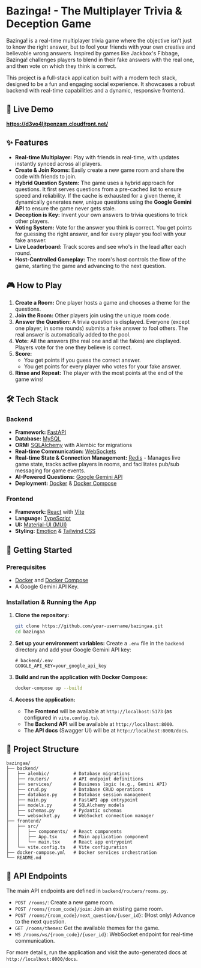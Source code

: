 # Bazinga! - The Multiplayer Trivia & Deception Game

Bazinga! is a real-time multiplayer trivia game where the objective isn't just to know the right answer, but to fool your friends with your own creative and believable wrong answers. Inspired by games like Jackbox's Fibbage, Bazinga! challenges players to blend in their fake answers with the real one, and then vote on which they think is correct.

This project is a full-stack application built with a modern tech stack, designed to be a fun and engaging social experience. It showcases a robust backend with real-time capabilities and a dynamic, responsive frontend.

## 🚀 Live Demo

**https://d3vo4ljtpenzam.cloudfront.net/**

## ✨ Features

*   **Real-time Multiplayer:** Play with friends in real-time, with updates instantly synced across all players.
*   **Create & Join Rooms:** Easily create a new game room and share the code with friends to join.
*   **Hybrid Question System:** The game uses a hybrid approach for questions. It first serves questions from a pre-cached list to ensure speed and reliability. If the cache is exhausted for a given theme, it dynamically generates new, unique questions using the **Google Gemini API** to ensure the game never gets stale.
*   **Deception is Key:** Invent your own answers to trivia questions to trick other players.
*   **Voting System:** Vote for the answer you think is correct. You get points for guessing the right answer, and for every player you fool with your fake answer.
*   **Live Leaderboard:** Track scores and see who's in the lead after each round.
*   **Host-Controlled Gameplay:** The room's host controls the flow of the game, starting the game and advancing to the next question.

## 🎮 How to Play

1.  **Create a Room:** One player hosts a game and chooses a theme for the questions.
2.  **Join the Room:** Other players join using the unique room code.
3.  **Answer the Question:** A trivia question is displayed. Everyone (except one player, in some rounds) submits a fake answer to fool others. The real answer is automatically added to the pool.
4.  **Vote:** All the answers (the real one and all the fakes) are displayed. Players vote for the one they believe is correct.
5.  **Score:**
    *   You get points if you guess the correct answer.
    *   You get points for every player who votes for your fake answer.
6.  **Rinse and Repeat:** The player with the most points at the end of the game wins!

## 🛠️ Tech Stack

### **Backend**

*   **Framework:** [FastAPI](https://fastapi.tiangolo.com/)
*   **Database:** [MySQL](https://www.mysql.com/)
*   **ORM:** [SQLAlchemy](https://www.sqlalchemy.org/) with Alembic for migrations
*   **Real-time Communication:** [WebSockets](https://fastapi.tiangolo.com/advanced/websockets/)
*   **Real-time State & Connection Management:** [Redis](https://redis.io/) - Manages live game state, tracks active players in rooms, and facilitates pub/sub messaging for game events.
*   **AI-Powered Questions:** [Google Gemini API](https://ai.google.dev/)
*   **Deployment:** [Docker](https://www.docker.com/) & [Docker Compose](https://docs.docker.com/compose/)

### **Frontend**

*   **Framework:** [React](https://reactjs.org/) with [Vite](https://vitejs.dev/)
*   **Language:** [TypeScript](https://www.typescriptlang.org/)
*   **UI:** [Material-UI (MUI)](https://mui.com/)
*   **Styling:** [Emotion](https://emotion.sh/) & [Tailwind CSS](https://tailwindcss.com/)

## 🚀 Getting Started

### Prerequisites

*   [Docker](https://www.docker.com/get-started) and [Docker Compose](https://docs.docker.com/compose/install/)
*   A Google Gemini API Key.

### Installation & Running the App

1.  **Clone the repository:**
    ```bash
    git clone https://github.com/your-username/bazingaa.git
    cd bazingaa
    ```

2.  **Set up your environment variables:**
    Create a `.env` file in the `backend` directory and add your Google Gemini API key:
    ```
    # backend/.env
    GOOGLE_API_KEY=your_google_api_key
    ```

3.  **Build and run the application with Docker Compose:**
    ```bash
    docker-compose up --build
    ```

4.  **Access the application:**
    *   The **Frontend** will be available at `http://localhost:5173` (as configured in `vite.config.ts`).
    *   The **Backend API** will be available at `http://localhost:8000`.
    *   The **API docs** (Swagger UI) will be at `http://localhost:8000/docs`.

## 📁 Project Structure

```
bazingaa/
├── backend/
│   ├── alembic/         # Database migrations
│   ├── routers/         # API endpoint definitions
│   ├── services/        # Business logic (e.g., Gemini API)
│   ├── crud.py          # Database CRUD operations
│   ├── database.py      # Database session management
│   ├── main.py          # FastAPI app entrypoint
│   ├── models.py        # SQLAlchemy models
│   ├── schemas.py       # Pydantic schemas
│   └── websocket.py     # WebSocket connection manager
├── frontend/
│   ├── src/
│   │   ├── components/  # React components
│   │   ├── App.tsx      # Main application component
│   │   └── main.tsx     # React app entrypoint
│   └── vite.config.ts   # Vite configuration
├── docker-compose.yml   # Docker services orchestration
└── README.md
```

## 🔗 API Endpoints

The main API endpoints are defined in `backend/routers/rooms.py`.

*   `POST /rooms/`: Create a new game room.
*   `POST /rooms/{room_code}/join`: Join an existing game room.
*   `POST /rooms/{room_code}/next_question/{user_id}`: (Host only) Advance to the next question.
*   `GET /rooms/themes`: Get the available themes for the game.
*   `WS /rooms/ws/{room_code}/{user_id}`: WebSocket endpoint for real-time communication.

For more details, run the application and visit the auto-generated docs at `http://localhost:8000/docs`.
